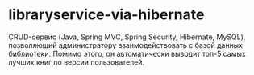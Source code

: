 # libraryservice-via-hibernate
CRUD-сервис (Java, Spring MVC, Spring Security, Hibernate, MySQL), позволяющий администратору взаимодействовать с базой данных библиотеки. Помимо этого, он автоматически выводит топ-5 самых лучших книг по версии пользователей.
